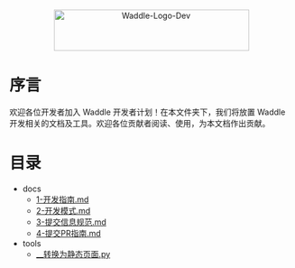 <p align="center">
    <br>
    <img alt="Waddle-Logo-Dev" src="https://gitee.com/coco-ag/coco-waddle/raw/master/static/img/dev.png" height="73" width="346"/>
    <br>
</p>

# 序言
欢迎各位开发者加入 Waddle 开发者计划！在本文件夹下，我们将放置 Waddle 开发相关的文档及工具。欢迎各位贡献者阅读、使用，为本文档作出贡献。

# 目录
- docs
  - [1-开发指南.md](https://gitee.com/coco-ag/coco-waddle/raw/master/dev/docs/1-开发指南.md)
  - [2-开发模式.md](https://gitee.com/coco-ag/coco-waddle/raw/master/dev/docs/2-开发模式.md)
  - [3-提交信息规范.md](https://gitee.com/coco-ag/coco-waddle/raw/master/dev/docs/1-开发指南.md)
  - [4-提交PR指南.md](https://gitee.com/coco-ag/coco-waddle/raw/master/dev/docs/3-提交信息规范.md)
- tools
  - [__转换为静态页面.py](https://gitee.com/coco-ag/coco-waddle/raw/master/dev/tools/__转换为静态页面.py)